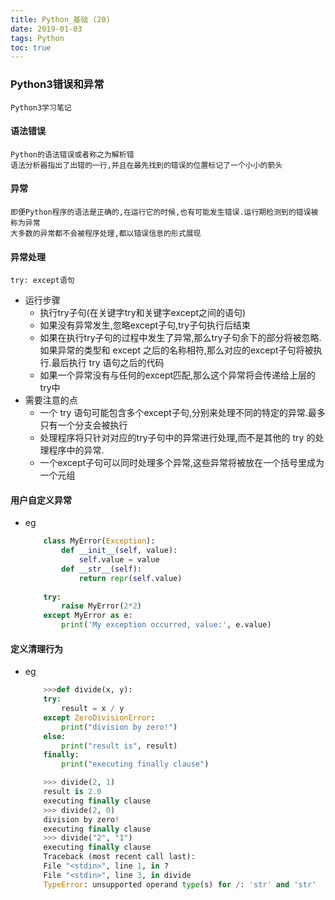 ```yaml
---
title: Python_基础 (20)
date: 2019-01-03
tags: Python
toc: true
---
```


### Python3错误和异常
    Python3学习笔记

<!-- more -->

#### 语法错误
    Python的语法错误或者称之为解析错
    语法分析器指出了出错的一行,并且在最先找到的错误的位置标记了一个小小的箭头

#### 异常
    即便Python程序的语法是正确的,在运行它的时候,也有可能发生错误.运行期检测到的错误被称为异常
    大多数的异常都不会被程序处理,都以错误信息的形式展现

#### 异常处理
    try: except语句
- 运行步骤
    * 执行try子句(在关键字try和关键字except之间的语句)
    * 如果没有异常发生,忽略except子句,try子句执行后结束
    * 如果在执行try子句的过程中发生了异常,那么try子句余下的部分将被忽略.如果异常的类型和 except 之后的名称相符,那么对应的except子句将被执行.最后执行 try 语句之后的代码
    * 如果一个异常没有与任何的except匹配,那么这个异常将会传递给上层的try中
- 需要注意的点
    * 一个 try 语句可能包含多个except子句,分别来处理不同的特定的异常.最多只有一个分支会被执行
    * 处理程序将只针对对应的try子句中的异常进行处理,而不是其他的 try 的处理程序中的异常.
    * 一个except子句可以同时处理多个异常,这些异常将被放在一个括号里成为一个元组

#### 用户自定义异常
- eg
    ```python
        class MyError(Exception):
            def __init__(self, value):
                self.value = value
            def __str__(self):
                return repr(self.value)
        
        try:
            raise MyError(2*2)
        except MyError as e:
            print('My exception occurred, value:', e.value)
    ```

#### 定义清理行为
- eg
    ```python
        >>>def divide(x, y):
        try:
            result = x / y
        except ZeroDivisionError:
            print("division by zero!")
        else:
            print("result is", result)
        finally:
            print("executing finally clause")
   
        >>> divide(2, 1)
        result is 2.0
        executing finally clause
        >>> divide(2, 0)
        division by zero!
        executing finally clause
        >>> divide("2", "1")
        executing finally clause
        Traceback (most recent call last):
        File "<stdin>", line 1, in ?
        File "<stdin>", line 3, in divide
        TypeError: unsupported operand type(s) for /: 'str' and 'str'
    ```



